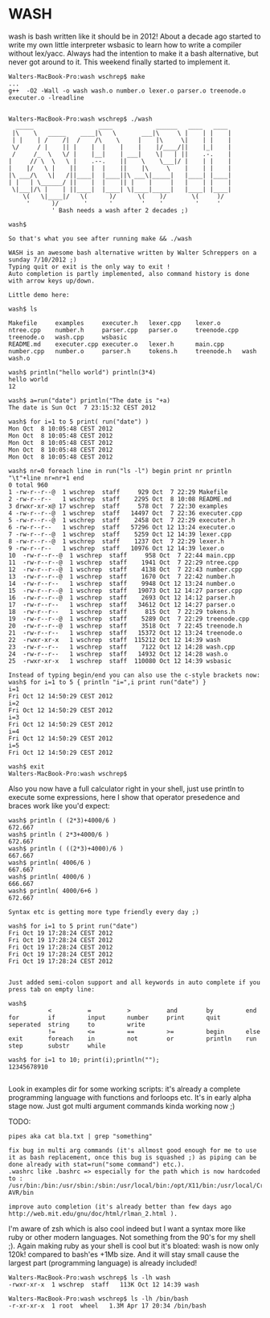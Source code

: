 WASH
====
wash is bash written like it should be in 2012! 
About a decade ago started to write my own little interpreter wsbasic to learn how to write a compiler without lex/yacc. Always had the intention to make it a bash alternative, but never got around to it. This weekend finally started to implement it.

```
Walters-MacBook-Pro:wash wschrep$ make
...
g++  -O2 -Wall -o wash wash.o number.o lexer.o parser.o treenode.o executer.o -lreadline


Walters-MacBook-Pro:wash wschrep$ ./wash 
  _____                  ____            ______   ____   ____ 
 |\    \   _____    ____|\   \       ___|\     \ |    | |    |
 | |    | /    /|  /    /\    \     |    |\     \|    | |    |
 \/     / |    || |    |  |    |    |    |/____/||    |_|    |
 /     /_  \   \/ |    |__|    | ___|    \|   | ||    .-.    |
|     // \  \   \ |    .--.    ||    \    \___|/ |    | |    |
|    |/   \ |    ||    |  |    ||    |\     \    |    | |    |
|\ ___/\   \|   /||____|  |____||\ ___\|_____|   |____| |____|
| |   | \______/ ||    |  |    || |    |     |   |    | |    |
 \|___|/\ |    | ||____|  |____| \|____|_____|   |____| |____|
    \(   \|____|/   \(      )/      \(    )/       \(     )/
     '      )/       '      '        '    '         '     '  
            ' Bash needs a wash after 2 decades ;)

wash$ 

So that's what you see after running make && ./wash

WASH is an awesome bash alternative written by Walter Schreppers on a sunday 7/10/2012 ;)
Typing quit or exit is the only way to exit !
Auto completion is partly implemented, also command history is done with arrow keys up/down.

Little demo here:

wash$ ls

Makefile     examples     executer.h   lexer.cpp    lexer.o      ntree.cpp    number.h     parser.cpp   parser.o     treenode.cpp treenode.o   wash.cpp     wsbasic
README.md    executer.cpp executer.o   lexer.h      main.cpp     number.cpp   number.o     parser.h     tokens.h     treenode.h   wash         wash.o

wash$ println("hello world") println(3*4)
hello world
12

wash$ a=run("date") println("The date is "+a)
The date is Sun Oct  7 23:15:32 CEST 2012

wash$ for i=1 to 5 print( run("date") )
Mon Oct  8 10:05:48 CEST 2012
Mon Oct  8 10:05:48 CEST 2012
Mon Oct  8 10:05:48 CEST 2012
Mon Oct  8 10:05:48 CEST 2012
Mon Oct  8 10:05:48 CEST 2012

wash$ nr=0 foreach line in run("ls -l") begin print nr println "\t"+line nr=nr+1 end
0 total 960
1 -rw-r--r--@  1 wschrep  staff     929 Oct  7 22:29 Makefile
2 -rw-r--r--   1 wschrep  staff    2295 Oct  8 10:08 README.md
3 drwxr-xr-x@ 17 wschrep  staff     578 Oct  7 22:30 examples
4 -rw-r--r--@  1 wschrep  staff   14497 Oct  7 22:36 executer.cpp
5 -rw-r--r--@  1 wschrep  staff    2458 Oct  7 22:29 executer.h
6 -rw-r--r--   1 wschrep  staff   57296 Oct 12 13:24 executer.o
7 -rw-r--r--@  1 wschrep  staff    5259 Oct 12 14:39 lexer.cpp
8 -rw-r--r--@  1 wschrep  staff    1237 Oct  7 22:29 lexer.h
9 -rw-r--r--   1 wschrep  staff   10976 Oct 12 14:39 lexer.o
10  -rw-r--r--@  1 wschrep  staff     958 Oct  7 22:44 main.cpp
11  -rw-r--r--@  1 wschrep  staff    1941 Oct  7 22:29 ntree.cpp
12  -rw-r--r--@  1 wschrep  staff    4138 Oct  7 22:43 number.cpp
13  -rw-r--r--@  1 wschrep  staff    1670 Oct  7 22:42 number.h
14  -rw-r--r--   1 wschrep  staff    9948 Oct 12 13:24 number.o
15  -rw-r--r--@  1 wschrep  staff   19073 Oct 12 14:27 parser.cpp
16  -rw-r--r--@  1 wschrep  staff    2693 Oct 12 14:12 parser.h
17  -rw-r--r--   1 wschrep  staff   34612 Oct 12 14:27 parser.o
18  -rw-r--r--   1 wschrep  staff     815 Oct  7 22:29 tokens.h
19  -rw-r--r--@  1 wschrep  staff    5289 Oct  7 22:29 treenode.cpp
20  -rw-r--r--@  1 wschrep  staff    3518 Oct  7 22:45 treenode.h
21  -rw-r--r--   1 wschrep  staff   15372 Oct 12 13:24 treenode.o
22  -rwxr-xr-x   1 wschrep  staff  115212 Oct 12 14:39 wash
23  -rw-r--r--   1 wschrep  staff    7122 Oct 12 14:28 wash.cpp
24  -rw-r--r--   1 wschrep  staff   14932 Oct 12 14:28 wash.o
25  -rwxr-xr-x   1 wschrep  staff  110080 Oct 12 14:39 wsbasic

Instead of typing begin/end you can also use the c-style brackets now:
wash$ for i=1 to 5 { println "i=",i print run("date") }
i=1
Fri Oct 12 14:50:29 CEST 2012
i=2
Fri Oct 12 14:50:29 CEST 2012
i=3
Fri Oct 12 14:50:29 CEST 2012
i=4
Fri Oct 12 14:50:29 CEST 2012
i=5
Fri Oct 12 14:50:29 CEST 2012

wash$ exit
Walters-MacBook-Pro:wash wschrep$
```

Also you now have a full calculator right in your shell, just use println to execute some expressions, here I show that operator presedence and braces work like you'd expect:

```
wash$ println ( (2*3)+4000/6 )
672.667
wash$ println ( 2*3+4000/6 )
672.667
wash$ println ( ((2*3)+4000)/6 )
667.667
wash$ println( 4006/6 )
667.667
wash$ println( 4000/6 )
666.667
wash$ println( 4000/6+6 )
672.667

Syntax etc is getting more type friendly every day ;)

wash$ for i=1 to 5 print run("date")
Fri Oct 19 17:28:24 CEST 2012
Fri Oct 19 17:28:24 CEST 2012
Fri Oct 19 17:28:24 CEST 2012
Fri Oct 19 17:28:24 CEST 2012
Fri Oct 19 17:28:24 CEST 2012


Just added semi-colon support and all keywords in auto complete if you press tab on empty line:

wash$ 
           <          =          >          and        by         end        for        if         input      number     print      quit       seperated  string     to         write      
           !=         <=         ==         >=         begin      else       exit       foreach    in         not        or         println    run        step       substr     while      

wash$ for i=1 to 10; print(i);println("");
12345678910


```



Look in examples dir for some working scripts: it's already a complete programming language with functions and forloops etc.
It's in early alpha stage now. Just got multi argument commands kinda working now ;)

TODO: 
```
pipes aka cat bla.txt | grep "something"

fix bug in multi arg commands (it's allmost good enough for me to use it as bash replacement, once this bug is squashed ;) as piping can be done already with stat=run("some command") etc.).
.washrc like .bashrc => especially for the path which is now hardcoded to : /usr/bin:/bin:/usr/sbin:/sbin:/usr/local/bin:/opt/X11/bin:/usr/local/CrossPack-AVR/bin

improve auto completion (it's already better than few days ago http://web.mit.edu/gnu/doc/html/rlman_2.html ).
```




I'm aware of zsh which is also cool indeed but I want a syntax more like ruby or other modern languages. Not something from the 90's for my shell ;).
Again making ruby as your shell is cool but it's bloated: wash is now only 120k! compared to bash'es +1Mb size. And it will stay small cause the largest part (programming language) is
already included!

```
Walters-MacBook-Pro:wash wschrep$ ls -lh wash
-rwxr-xr-x  1 wschrep  staff   113K Oct 12 14:39 wash

Walters-MacBook-Pro:wash wschrep$ ls -lh /bin/bash 
-r-xr-xr-x  1 root  wheel   1.3M Apr 17 20:34 /bin/bash
```


